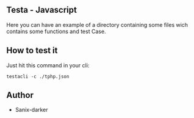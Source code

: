 ## Testa - Javascript

Here you can have an example of a directory containing some files wich contains some functions and test Case.

## How to test it

Just hit this command in your cli:
```shell
testacli -c ./tphp.json
```

## Author

- Sanix-darker

